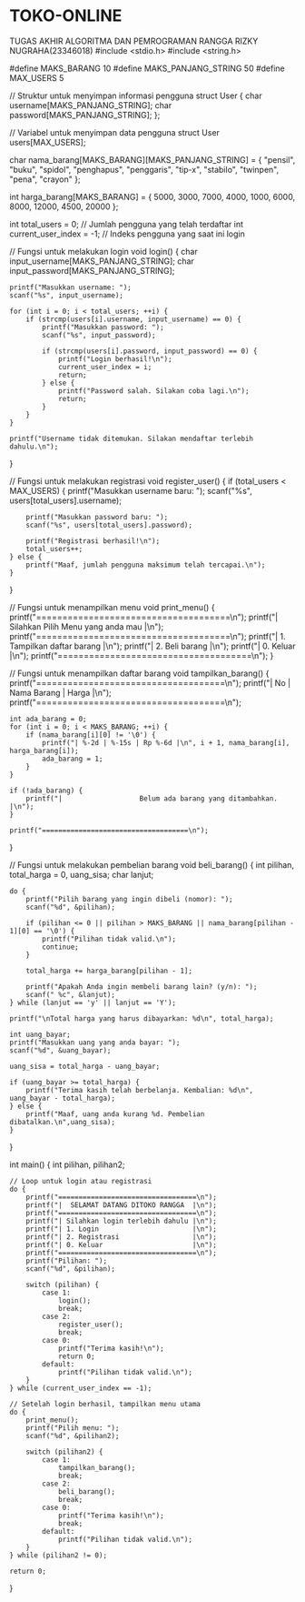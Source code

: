 # TOKO-ONLINE
TUGAS AKHIR ALGORITMA DAN PEMROGRAMAN RANGGA RIZKY NUGRAHA(23346018)
#include <stdio.h>
#include <string.h>

#define MAKS_BARANG 10
#define MAKS_PANJANG_STRING 50
#define MAX_USERS 5

// Struktur untuk menyimpan informasi pengguna
struct User {
    char username[MAKS_PANJANG_STRING];
    char password[MAKS_PANJANG_STRING];
};

// Variabel untuk menyimpan data pengguna
struct User users[MAX_USERS];

char nama_barang[MAKS_BARANG][MAKS_PANJANG_STRING] = {
    "pensil", 
	"buku", 
	"spidol", 
	"penghapus",
	"penggaris", 
	"tip-x", 
	"stabilo", 
	"twinpen",
	"pena", 
	"crayon"
};

int harga_barang[MAKS_BARANG] = {
    5000, 
	3000, 
	7000, 
	4000, 
	1000,
	6000, 
	8000, 
	12000, 
	4500, 
	20000
};

int total_users = 0; // Jumlah pengguna yang telah terdaftar
int current_user_index = -1; // Indeks pengguna yang saat ini login

// Fungsi untuk melakukan login
void login() {
    char input_username[MAKS_PANJANG_STRING];
    char input_password[MAKS_PANJANG_STRING];

    printf("Masukkan username: ");
    scanf("%s", input_username);
    
    for (int i = 0; i < total_users; ++i) {
        if (strcmp(users[i].username, input_username) == 0) {
            printf("Masukkan password: ");
            scanf("%s", input_password);

            if (strcmp(users[i].password, input_password) == 0) {
                printf("Login berhasil!\n");
                current_user_index = i;
                return;
            } else {
                printf("Password salah. Silakan coba lagi.\n");
                return;
            }
        }
    }

    printf("Username tidak ditemukan. Silakan mendaftar terlebih dahulu.\n");
}

// Fungsi untuk melakukan registrasi
void register_user() {
    if (total_users < MAX_USERS) {
        printf("Masukkan username baru: ");
        scanf("%s", users[total_users].username);

        printf("Masukkan password baru: ");
        scanf("%s", users[total_users].password);

        printf("Registrasi berhasil!\n");
        total_users++;
    } else {
        printf("Maaf, jumlah pengguna maksimum telah tercapai.\n");
    }
}

// Fungsi untuk menampilkan menu
void print_menu() {
    printf("=====================================\n");
    printf("| Silahkan Pilih Menu yang anda mau |\n");
    printf("=====================================\n");
    printf("| 1. Tampilkan daftar barang        |\n");
    printf("| 2. Beli barang                    |\n");
    printf("| 0. Keluar                         |\n");
    printf("=====================================\n");
}

// Fungsi untuk menampilkan daftar barang
void tampilkan_barang() {
    printf("====================================\n");
    printf("| No |   Nama Barang   |   Harga   |\n");
    printf("====================================\n");

    int ada_barang = 0;
    for (int i = 0; i < MAKS_BARANG; ++i) {
        if (nama_barang[i][0] != '\0') {
            printf("| %-2d | %-15s | Rp %-6d |\n", i + 1, nama_barang[i], harga_barang[i]);
            ada_barang = 1;
        }
    }

    if (!ada_barang) {
        printf("|                   Belum ada barang yang ditambahkan.                  |\n");
    }
    
    printf("====================================\n");
}

// Fungsi untuk melakukan pembelian barang
void beli_barang() {
    int pilihan, total_harga = 0, uang_sisa;
    char lanjut;

    do {
        printf("Pilih barang yang ingin dibeli (nomor): ");
        scanf("%d", &pilihan);

        if (pilihan <= 0 || pilihan > MAKS_BARANG || nama_barang[pilihan - 1][0] == '\0') {
            printf("Pilihan tidak valid.\n");
            continue;
        }

        total_harga += harga_barang[pilihan - 1];

        printf("Apakah Anda ingin membeli barang lain? (y/n): ");
        scanf(" %c", &lanjut);
    } while (lanjut == 'y' || lanjut == 'Y');

    printf("\nTotal harga yang harus dibayarkan: %d\n", total_harga);

    int uang_bayar;
    printf("Masukkan uang yang anda bayar: ");
    scanf("%d", &uang_bayar);
	
	uang_sisa = total_harga - uang_bayar;
	
    if (uang_bayar >= total_harga) {
        printf("Terima kasih telah berbelanja. Kembalian: %d\n", uang_bayar - total_harga);
    } else {
        printf("Maaf, uang anda kurang %d. Pembelian dibatalkan.\n",uang_sisa);
    }
}

int main() {
    int pilihan, pilihan2;

    // Loop untuk login atau registrasi
    do {
        printf("==================================\n");
		printf("|  SELAMAT DATANG DITOKO RANGGA  |\n");
		printf("==================================\n");
        printf("| Silahkan login terlebih dahulu |\n");
		printf("| 1. Login                       |\n");
        printf("| 2. Registrasi                  |\n");
        printf("| 0. Keluar                      |\n");
        printf("==================================\n");
	    printf("Pilihan: ");
        scanf("%d", &pilihan);

        switch (pilihan) {
            case 1:
                login();
                break;
            case 2:
                register_user();
                break;
            case 0:
                printf("Terima kasih!\n");
                return 0;
            default:
                printf("Pilihan tidak valid.\n");
        }
    } while (current_user_index == -1);

    // Setelah login berhasil, tampilkan menu utama
    do {
        print_menu();
        printf("Pilih menu: ");
        scanf("%d", &pilihan2);

        switch (pilihan2) {
            case 1:
                tampilkan_barang();
                break;
            case 2:
                beli_barang();
                break;
            case 0:
                printf("Terima kasih!\n");
                break;
            default:
                printf("Pilihan tidak valid.\n");
        }
    } while (pilihan2 != 0);

    return 0;
}
